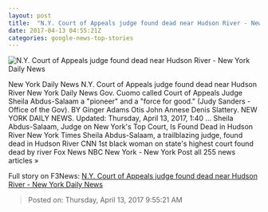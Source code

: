 ```yaml
---
layout: post
title:  "N.Y. Court of Appeals judge found dead near Hudson River - New York Daily News"
date: 2017-04-13 04:55:21Z
categories: google-news-top-stories
---
```


![N.Y. Court of Appeals judge found dead near Hudson River - New York Daily News](http://assets.nydailynews.com/polopoly_fs/1.3050344.1492057164!/img/httpImage/image.jpg_gen/derivatives/landscape_1200/article-judge4-0413.jpg)

New York Daily News N.Y. Court of Appeals judge found dead near Hudson River New York Daily News Gov. Cuomo called Court of Appeals Judge Sheila Abdus-Salaam a "pioneer" and a "force for good." (Judy Sanders - Office of the Gov). BY Ginger Adams Otis John Annese Denis Slattery. NEW YORK DAILY NEWS. Updated: Thursday, April 13, 2017, 1:40 ... Sheila Abdus-Salaam, Judge on New York's Top Court, Is Found Dead in Hudson River New York Times Sheila Abdus-Salaam, a trailblazing judge, found dead in Hudson River CNN 1st black woman on state's highest court found dead by river Fox News NBC New York - New York Post all 255 news articles »


Full story on F3News: [N.Y. Court of Appeals judge found dead near Hudson River - New York Daily News](http://www.f3nws.com/n/XChfDD)

> Posted on: Thursday, April 13, 2017 9:55:21 AM
